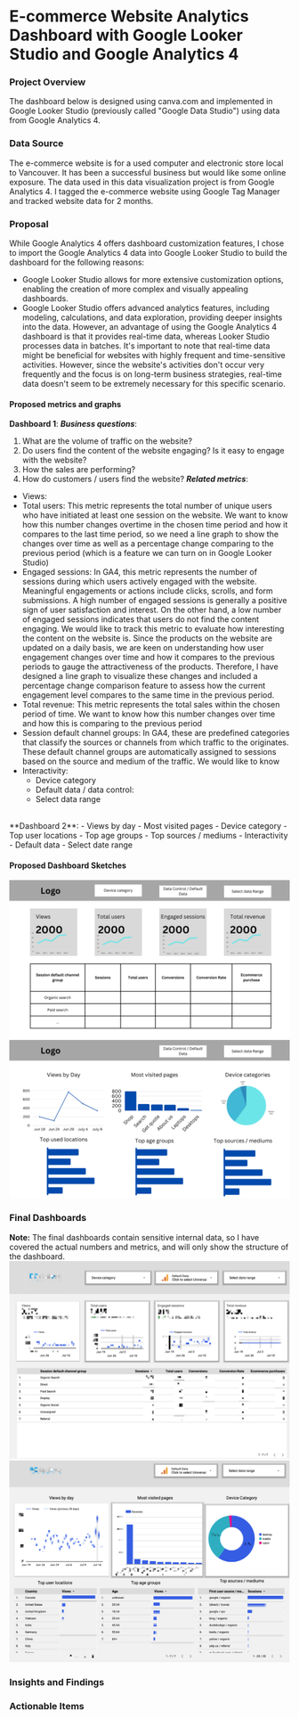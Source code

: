 # E-commerce Website Analytics Dashboard with Google Looker Studio and Google Analytics 4

### Project Overview 
The dashboard below is designed using canva.com and implemented in Google Looker Studio (previously called "Google Data Studio") using data from Google Analytics 4.

### Data Source 
The e-commerce website is for a used computer and electronic store local to Vancouver. It has been a successful business but would like some online exposure. The data used in this data visualization project is from Google Analytics 4. I tagged the e-commerce website using Google Tag Manager and tracked website data for 2 months.

### Proposal 
While Google Analytics 4 offers dashboard customization features, I chose to import the Google Analytics 4 data into Google Looker Studio to build the dashboard for the following reasons: 
- Google Looker Studio allows for more extensive customization options, enabling the creation of more complex and visually appealing dashboards.
- Google Looker Studio offers advanced analytics features, including modeling, calculations, and data exploration, providing deeper insights into the data.
However, an advantage of using the Google Analytics 4 dashboard is that it provides real-time data, whereas Looker Studio processes data in batches. It's important to note that real-time data might be beneficial for websites with highly frequent and time-sensitive activities. However, since the website's activities don't occur very frequently and the focus is on long-term business strategies, real-time data doesn't seem to be extremely necessary for this specific scenario.
#### Proposed metrics and graphs 
**Dashboard 1**: 
***Business questions***:
1. What are the volume of traffic on the website? 
2. Do users find the content of the website engaging? Is it easy to engage with the website?
3. How the sales are performing? 
4. How do customers / users find the website? 
***Related metrics***: 
- Views: 
- Total users: This metric represents the total number of unique users who have initiated at least one session on the website. We want to know how this number changes overtime in the chosen time period and how it compares to the last time period, so we need a line graph to show the changes over time as well as a percentage change comparing to the previous period (which is a feature we can turn on in Google Looker Studio) 
- Engaged sessions: In GA4, this metric represents the number of sessions during which users actively engaged with the website. Meaningful engagements or actions include clicks, scrolls, and form submissions. A high number of engaged sessions is generally a positive sign of user satisfaction and interest. On the other hand, a low number of engaged sessions indicates that users do not find the content engaging. We would like to track this metric to evaluate how interesting the content on the website is.
Since the products on the website are updated on a daily basis, we are keen on understanding how user engagement changes over time and how it compares to the previous periods to gauge the attractiveness of the products. Therefore, I have designed a line graph to visualize these changes and included a percentage change comparison feature to assess how the current engagement level compares to the same time in the previous period.
- Total revenue: This metric represents the total sales within the chosen period of time. We want to know how this number changes over time and how this is comparing to the previous period   
- Session default channel groups: In GA4, these are predefined categories that classify the sources or channels from which traffic to the originates. These default channel groups are automatically assigned to sessions based on the source and medium of the traffic. We would like to know 
- Interactivity:
  - Device category 
  - Default data / data control: 
  - Select data range 
<br>
**Dashboard 2**: 
- Views by day 
- Most visited pages 
- Device category
- Top user locations
- Top age groups 
- Top sources / mediums 
- Interactivity 
  - Default data 
  - Select date range 

#### Proposed Dashboard Sketches
![proposed_page1](proposal_page1.png)
<br>
![proposed_page1](proposal_page2.png)

### Final Dashboards 
**Note:** The final dashboards contain sensitive internal data, so I have covered the actual numbers and metrics, and will only show the structure of the dashboard. 
![final_dashboard1](dashboard1.jpg)
<br>
![final_dashboard1](dashboard2.jpg)

### Insights and Findings 


### Actionable Items  
